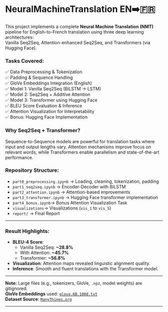 # NeuralMachineTranslation EN➡️🇫🇷

This project implements a complete **Neural Machine Translation (NMT)** pipeline for English-to-French translation using three deep learning architectures:  
Vanilla Seq2Seq, Attention-enhanced Seq2Seq, and Transformers (via Hugging Face).

### Tasks Covered:

✅ Data Preprocessing & Tokenization  
✅ Padding & Sequence Handling  
✅ GloVe Embeddings Integration (English)  
✅ Model 1: Vanilla Seq2Seq (BiLSTM → LSTM)  
✅ Model 2: Seq2Seq + Additive Attention  
✅ Model 3: Transformer using Hugging Face  
✅ BLEU Score Evaluation & Inference  
✅ Attention Visualization for Interpretability  
✅ Bonus: Hugging Face Implementation

### Why Seq2Seq + Transformer?

Sequence-to-Sequence models are powerful for translation tasks where input and output lengths vary. Attention mechanisms improve focus on relevant words, while Transformers enable parallelism and state-of-the-art performance.

### Repository Structure:

- `part0_preprocessing.ipynb` → Loading, cleaning, tokenization, padding  
- `part1_seq2seq.ipynb` → Encoder-Decoder with BiLSTM  
- `part2_attention.ipynb` → Attention-based improvements  
- `part3_transformer.ipynb` → Hugging Face transformer implementation  
- `part4_bonus.ipynb`→ Bonus Attention Visualization Task
- `visualizations`→ Visualizations (`vis_1` to `vis_5`)  
- `report/` → Final Report 

---

### Result Highlights:

- **BLEU-4 Score**:  
  - Vanilla Seq2Seq: **~28.8%**  
  - With Attention: **~45.7%**  
  - Transformer: **~56.8%**  
- **Visualization**: Attention maps revealed linguistic alignment quality.  
- **Inference**: Smooth and fluent translations with the Transformer model.

---

**Note:** Large files (e.g., tokenizers, GloVe, `.npz`, model weights) are gitignored.  
**GloVe Embeddings** used: [`glove.6B.100d.txt`](https://nlp.stanford.edu/data/glove.6B.zip)  
**Dataset Source**: [`ManyThings.org`](http://www.manythings.org/anki/)

---
